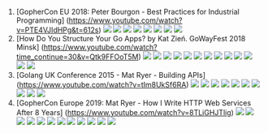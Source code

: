 1. [GopherCon EU 2018: Peter Bourgon - Best Practices for Industrial Programming] (https://www.youtube.com/watch?v=PTE4VJIdHPg&t=612s)
![](images/000006.png)
![](images/000001.png)
![](images/000002.png)
![](images/000003.png)
![](images/000004.png)
![](images/000005.png)
![](images/000006.png)
![](images/000007.png)
2. [How Do You Structure Your Go Apps? by Kat Zień. GoWayFest 2018 Minsk] (https://www.youtube.com/watch?time_continue=30&v=Qtk9FFOoT5M)
![](images/000101.png)
![](images/000102.png)
![](images/000103.png)
![](images/000104.png)
![](images/000105.png)
![](images/000106.png)
![](images/000107.png)
![](images/000108.png)
![](images/000109.png)
![](images/000110.png)
![](images/000111.png)
![](images/000112.png)
![](images/000113.png)
3. [Golang UK Conference 2015 - Mat Ryer - Building APIs] (https://www.youtube.com/watch?v=tIm8UkSf6RA)
![](images/000201.png)
![](images/000202.png)
![](images/000203.png)
![](images/000204.png)
![](images/000205.png)
![](images/000206.png)
![](images/000207.png)
![](images/000208.png)
![](images/000209.png)
![](images/000210.png)
4. [GopherCon Europe 2019: Mat Ryer - How I Write HTTP Web Services After 8 Years] (https://www.youtube.com/watch?v=8TLiGHJTlig)
![](images/000301.png)
![](images/000302.png)
![](images/000303.png)
![](images/000304.png)
![](images/000305.png)
![](images/000306.png)
![](images/000307.png)
![](images/000308.png)
![](images/000309.png)
![](images/000310.png)
![](images/000311.png)
![](images/000312.png)
